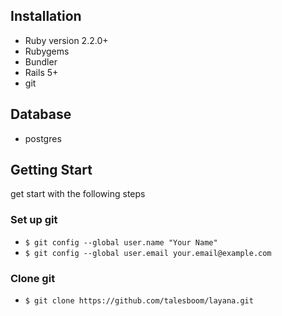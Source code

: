 ## Installation 
- Ruby version 2.2.0+ 
- Rubygems 
- Bundler
- Rails 5+
- git
## Database 
- postgres
## Getting Start
get start with the following steps
### Set up git
- ```$ git config --global user.name "Your Name"```
- ```$ git config --global user.email your.email@example.com```
### Clone git
- ```$ git clone https://github.com/talesboom/layana.git```
